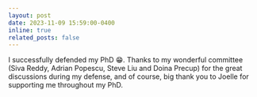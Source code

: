 ```yaml
---
layout: post
date: 2023-11-09 15:59:00-0400
inline: true
related_posts: false
---
```


I successfully defended my PhD 😁. Thanks to my wonderful committee (Siva Reddy, Adrian Popescu, Steve Liu and Doina Precup) for the great discussions during my defense, and of course, big thank you to Joelle for supporting me throughout my PhD.
